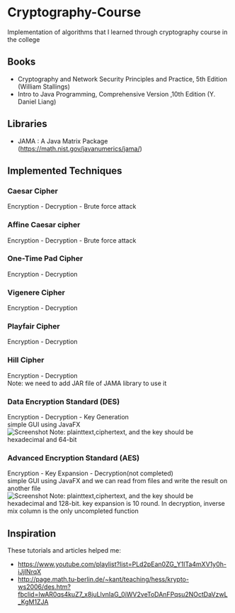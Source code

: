 # Cryptography-Course
Implementation of algorithms that I learned through cryptography course in the college

## Books
* Cryptography and Network Security Principles and Practice, 5th Edition (William Stallings)
* Intro to Java Programming, Comprehensive Version ,10th Edition (Y. Daniel Liang)

## Libraries
* JAMA : A Java Matrix Package (https://math.nist.gov/javanumerics/jama/)

## Implemented Techniques
### Caesar Cipher <br />
Encryption - Decryption - Brute force attack
### Affine Caesar cipher <br />
Encryption - Decryption - Brute force attack
### One-Time Pad Cipher <br />
Encryption - Decryption 
### Vigenere Cipher <br />
Encryption - Decryption 
### Playfair Cipher <br />
Encryption - Decryption 
### Hill Cipher <br />
Encryption - Decryption <br />
Note: we need to add JAR file of JAMA library to use it
### Data Encryption Standard (DES) <br />
Encryption - Decryption - Key Generation  <br />
simple GUI using JavaFX <br />
![Screenshot](DES)
Note: plainttext,ciphertext, and the key should be hexadecimal and 64-bit
### Advanced Encryption Standard (AES)
Encryption - Key Expansion - Decryption(not completed) <br />
simple GUI using JavaFX and we can read from files and write the result on another file <br />
![Screenshot](AES)
Note: plainttext,ciphertext, and the key should be hexadecimal and 128-bit. key expansion is 10 round. In decryption, inverse mix column is the only uncompleted function

## Inspiration
These tutorials and articles helped me:<br />
* https://www.youtube.com/playlist?list=PLd2pEan0ZG_Y1lTa4mXV1y0h-iJjINrqX
* http://page.math.tu-berlin.de/~kant/teaching/hess/krypto-ws2006/des.htm?fbclid=IwAR0qs4kuZ7_x8juLlvnIaG_0iWV2veToDAnFPqsu2NOctDaVzwL_KgM1ZJA
